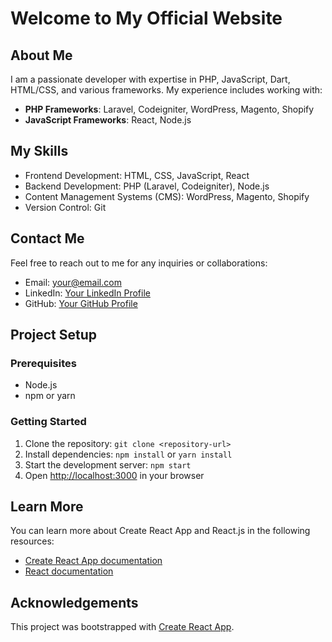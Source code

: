 # Welcome to My Official Website

## About Me

I am a passionate developer with expertise in PHP, JavaScript, Dart, HTML/CSS, and various frameworks. My experience includes working with:

- **PHP Frameworks**: Laravel, Codeigniter, WordPress, Magento, Shopify
- **JavaScript Frameworks**: React, Node.js

## My Skills

- Frontend Development: HTML, CSS, JavaScript, React
- Backend Development: PHP (Laravel, Codeigniter), Node.js
- Content Management Systems (CMS): WordPress, Magento, Shopify
- Version Control: Git

## Contact Me

Feel free to reach out to me for any inquiries or collaborations:

- Email: [your@email.com](mailto:your@email.com)
- LinkedIn: [Your LinkedIn Profile](https://www.linkedin.com/in/yourprofile)
- GitHub: [Your GitHub Profile](https://github.com/yourprofile)

## Project Setup

### Prerequisites

- Node.js
- npm or yarn

### Getting Started

1. Clone the repository: `git clone <repository-url>`
2. Install dependencies: `npm install` or `yarn install`
3. Start the development server: `npm start`
4. Open [http://localhost:3000](http://localhost:3000) in your browser

## Learn More

You can learn more about Create React App and React.js in the following resources:

- [Create React App documentation](https://facebook.github.io/create-react-app/docs/getting-started)
- [React documentation](https://reactjs.org/docs/getting-started.html)

## Acknowledgements

This project was bootstrapped with [Create React App](https://github.com/facebook/create-react-app).

